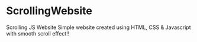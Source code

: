 # ScrollingWebsite
Scrolling JS Website
Simple website created using HTML, CSS & Javascript with smooth scroll effect!!

